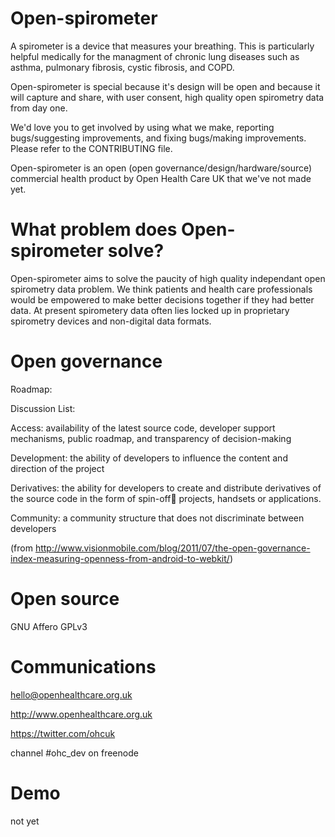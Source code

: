 Open-spirometer
====
A spirometer is a device that measures your breathing. This is particularly helpful medically for the managment of chronic lung diseases such as asthma, pulmonary fibrosis, cystic fibrosis, and COPD.

Open-spirometer is special because it's design will be open and because it will capture and share, with user consent, high quality open spirometry data from day one. 

We'd love you to get involved by using what we make, reporting bugs/suggesting improvements, and fixing bugs/making improvements.  Please refer to the CONTRIBUTING file.

Open-spirometer is an open (open governance/design/hardware/source) commercial health product by Open Health Care UK that we've not made yet.


What problem does Open-spirometer solve?
======
Open-spirometer aims to solve the paucity of high quality independant open spirometry data problem. We think patients and health care professionals would be empowered to make better decisions together if they had better data. At present spirometery data often lies locked up in proprietary spirometry devices and non-digital data formats.


Open governance
======

Roadmap: 

Discussion List: 

Access: availability of the latest source code, developer
support mechanisms, public roadmap, and transparency of
decision-making

Development: the ability of developers to influence the content
and direction of the project

Derivatives: the ability for developers to create and distribute
derivatives of the source code in the form of spin-off projects,
handsets or applications.

Community: a community structure that does not discriminate
between developers

(from http://www.visionmobile.com/blog/2011/07/the-open-governance-index-measuring-openness-from-android-to-webkit/)

Open source
======
GNU Affero GPLv3

Communications
======
hello@openhealthcare.org.uk

http://www.openhealthcare.org.uk

https://twitter.com/ohcuk

channel #ohc_dev on freenode

Demo
======
not yet
